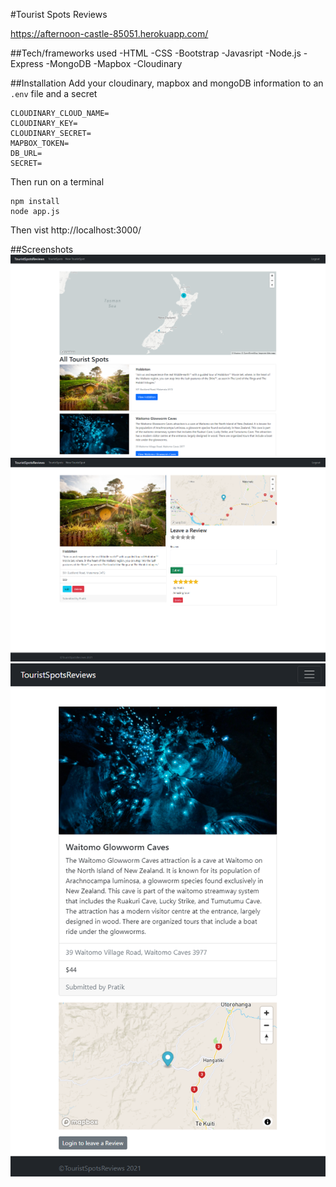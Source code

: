 #Tourist Spots Reviews

https://afternoon-castle-85051.herokuapp.com/

##Tech/frameworks used
-HTML
-CSS
-Bootstrap
-Javasript
-Node.js
-Express
-MongoDB
-Mapbox
-Cloudinary

##Installation
Add your cloudinary, mapbox and mongoDB information to an `.env` file and a secret
```
CLOUDINARY_CLOUD_NAME=
CLOUDINARY_KEY=
CLOUDINARY_SECRET=
MAPBOX_TOKEN=
DB_URL=
SECRET=
```
Then run on a terminal
```
npm install
node app.js
```
Then vist http://localhost:3000/

##Screenshots
![All tourist spots page](/images/touristSpots.png)
![hobbiton page](/images/hobbiton.PNG)
![caves page](/images/caves.PNG)